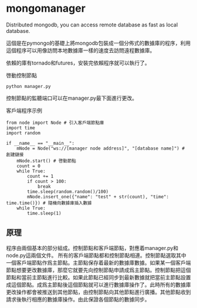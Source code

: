 # mongomanager
Distributed mongodb, you can access remote database as fast as local database.

這個是在pymongo的基礎上將mongodb包裝成一個分佈式的數據庫的程序，利用這個程序可以用像訪問本地數據庫一樣的速度去訪問遠程數據庫。

依賴的庫有tornado和futures，安裝完依賴程序就可以執行了。

啓動控制節點

    python manager.py

控制節點的監聽端口可以在manager.py最下面進行更改。

客戶端程序示例

    from node import Node # 引入客戶端節點庫
    import time
    import random

    if __name__ == "__main__":
        mNode = Node("ws://[manager node address]", "[database name]") # 創建鏈接
        mNode.start() # 啓動節點
        count = 0
        while True:
            count += 1
            if count > 100:
                break
            time.sleep(random.random()/100)
            mNode.insert_one({"name": "test" + str(count), "time": time.time()}) # 隨機向數據庫插入數據
        while True:
            time.sleep(1)


## 原理
程序由兩個基本的部分組成。控制節點和客戶端節點，對應着manager.py和node.py這兩個文件。
所有的客戶端節點都和控制節點相連。控制節點選取其中一個客戶端節點作爲主節點。主節點保存着最新的數據庫數據。如果某一個客戶端節點想要更改數據庫，那麼它就要先向控制節點申請成爲主節點。控制節點把這個節點和當前主節點進行比較。如果此節點已經同步到最新數據就把當前主節點設置成這個節點。成爲主節點後這個節點就可以進行數據庫操作了。此時所有的數據庫更改操作都會被推送到其他節點，由控制節點向其他節點進行廣播。其他節點收到請求後執行相應的數據庫操作。由此保證各個節點的數據同步。
